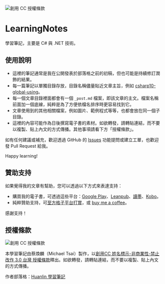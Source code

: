 ![創用 CC 授權條款](https://i.creativecommons.org/l/by-nc-nd/3.0/tw/88x31.png)

# LearningNotes
學習筆記，主要是 C# 與 .NET 技術。

## 使用說明

- 這裡的筆記通常是我在公開發表於部落格之前的初稿，但也可能是持續修訂潤飾的結果。
- 每一篇筆記以單獨目錄存放，目錄名稱儘量貼近文章主旨，例如 [csharp10-global-using](csharp10-global-using)。
- 每一個文章目錄裡面都會有一個 `_post.md` 檔案，即該文章的主文。檔案名稱前面加一個底線，純粹是為了方便依檔名排序時更容易找到它。
- 文章使用到的其他相關檔案，例如圖片、範例程式等等，也都會放在同一個子目錄。
- 這裡的內容可能作為日後撰寫電子書的素材。如欲轉發，請轉貼連結，而不要以複製、貼上內文的方式傳播。其他事項請看下方「授權條款」。

如有任何建議或補充，歡迎透過 GitHub 的 [Issues](https://github.com/huanlin/LearningNotes/issues) 功能提問或建立工單，也歡迎發 Pull Request 給我。

Happy learning!

## 贊助支持

如果覺得我的文章有幫助，您可以透過以下方式來表達支持：

- 購買我的電子書，可透過這些平台：[Google Play](https://play.google.com/store/books/author?id=%E8%94%A1%E7%85%A5%E9%BA%9F)、[Leanpub](https://leanpub.com/u/michaeltsai)、[讀墨](https://readmoo.com/contributor/20072)、[Kobo](https://www.kobo.com/tw/zh/search?query=michael%20tsai&fcsearchfield=Author)。
- 純粹贊助支持，可[至方格子平台打賞](https://vocus.cc/pay/donate/once/5c8e56a8fd8978000109280a)，或 [buy me a coffee](https://buymeacoffee.com/huanlin)。

感謝支持！

## 授權條款

![創用 CC 授權條款](https://i.creativecommons.org/l/by-nc-nd/3.0/tw/88x31.png)

本學習筆記由蔡煥麟（Michael Tsai）製作，以[創用CC 姓名標示-非商業性-禁止改作 3.0 台灣 授權條款](http://creativecommons.org/licenses/by-nc-nd/3.0/tw/)釋出。如欲轉發，請轉貼連結，而不要以複製、貼上內文的方式傳播。

作者部落格：[Huanlin 學習筆記](https://www.huanlintalk.com)
